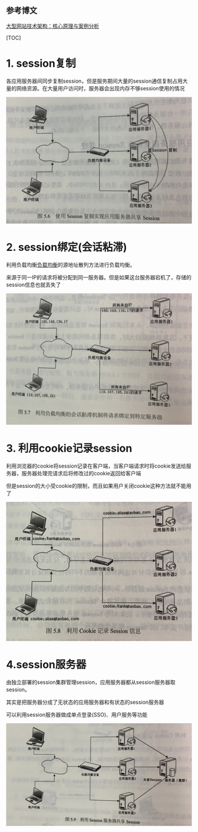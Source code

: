 
## 参考博文
[大型网站技术架构：核心原理与案例分析](大型网站技术架构：核心原理与案例分析)

[TOC]


# 1. session复制
各应用服务器间同步复制session，但是服务期间大量的session通信复制占用大量的网络资源。在大量用户访问时，服务器会出现内存不够session使用的情况

![session复制](./pic/集群下的session管理_session复制.jpeg)



# 2. session绑定(会话粘滞)
利用负载均衡[负载均衡](./负载均衡.md)的源地址散列方法进行负载均衡。

来源于同一IP的请求将被分配到同一服务器。但是如果这台服务器宕机了，存储的session信息也就丢失了

![会话粘滞](./pic/集群下的session管理_会话粘滞.jpeg)


# 3. 利用cookie记录session
利用浏览器的cookie将session记录在客户端，当客户端请求时将cookie发送给服务器，服务器处理完请求后将修改过的cookie返回给客户端

但是session的大小受cookie的限制，而且如果用户关闭cookie这种方法就不能用了


![利用cookie记录session](./pic/集群下的session管理_利用cookie记录session.jpeg)



# 4.session服务器
由独立部署的session集群管理session，应用服务器都从session服务器取session。

其实是把服务器分成了无状态的应用服务器和有状态的session服务器

可以利用session服务器做成单点登录(SSO)、用户服务等功能

![session服务器](./pic/集群下的session管理_session服务器.jpeg)
